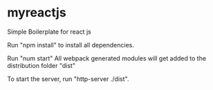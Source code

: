 # myreactjs

Simple Boilerplate for react js

Run "npm install" to install all dependencies.

Run "num start" 
All webpack generated modules will get added to the distribution folder "dist"

To start the server, run "http-server ./dist".
